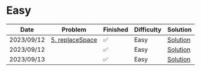 # Easy
| Date       | Problem                                                                                                                            | Finished | Difficulty | Solution                                               |
|------------|------------------------------------------------------------------------------------------------------------------------------------|----------|------------|--------------------------------------------------------|
| 2023/09/12 | [5. replaceSpace](https://leetcode.cn/problems/ti-huan-kong-ge-lcof/?envType=study-plan-v2&envId=coding-interviews)                | ✅        | Easy       | [Solution](./src/sp/easy/Practice001_05.java.java)     |
| 2023/09/12 |                                                                                                                                    | ✅        | Easy       | [Solution](./src/sp/Practice001_06.java.java)          |
| 2023/09/13 |                                                                                                                                    | ✅        | Easy       | [Solution](./src/sp)                                   |